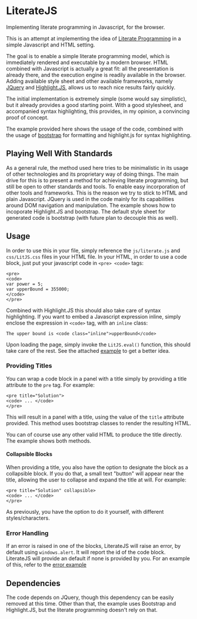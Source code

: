 # LiterateJS
Implementing literate programming in Javascript, for the browser.

This is an attempt at implementing the idea of [Literate Programming](https://en.wikipedia.org/wiki/Literate_programming) in a simple Javascript and HTML setting.

The goal is to enable a simple literate programming model, which is immediately rendered and executable by a modern browser.
HTML combined with Javascript is actually a great fit: all the presentation is already there, and the execution engine is readily available in the browser.
Adding available style sheet and other available frameworks, namely [JQuery](https://jquery.com/) and [Highlight.JS](https://highlightjs.org/), allows us to reach nice results fairly quickly.

The initial implementation is extremely simple (some would say simplistic), but it already provides a good starting point.
With a good stylesheet, and accompanied syntax highlighting, this provides, in my opinion, a convincing proof of concept.

The example provided here shows the usage of the code, combined with the usage of [bootstrap](http://getbootstrap.com/css/) for formatting and highlight.js for syntax highlighting.

## Playing Well With Standards

As a general rule, the method used here tries to be minimalistic in its usage of other technologies and its proprietary way of doing things.
The main drive for this is to present a method for achieving literate programming, but still be open to other standards and tools.
To enable easy incorporation of other tools and frameworks. This is the reason we try to stick to HTML and plain Javascript. JQuery is used in the code mainly for its capabilities around DOM navigation and manipulation.
The example shows how to incoporate Highlight.JS and bootstrap. The default style sheet for generated code is bootstrap (with future plan to decouple this as well).


## Usage

In order to use this in your file, simply reference the `js/literate.js` and `css/LitJS.css` files in your HTML file.
In your HTML, in order to use a code block, just put your javascript code in `<pre> <code>` tags:

```
<pre>
<code>
var power = 5;
var upperBound = 355000;
</code>
</pre>
```
Combined with Highlight.JS this should also take care of syntax highlighting.
If you want to embed a Javascript expression inline, simply enclose the expression in `<code>` tag, with an `inline` class:

```
The upper bound is <code class="inline">upperBound</code>
```

Upon loading the page, simply invoke the `LitJS.eval()` function, this should take care of the rest.
See the attached [example](https://github.com/slior/LiterateJS/blob/master/examples/euler30.html) to get a better idea.

### Providing Titles
You can wrap a code block in a panel with a title simply by providing a title attribute to the `pre` tag.
For example:
```
<pre title="Solution">
<code> ... </code>
</pre>
```

This will result in a panel with a title, using the value of the `title` attribute provided.
This method uses bootstrap classes to render the resulting HTML. 

You can of course use any other valid HTML to produce the title directly. The example shows both methods.

#### Collapsible Blocks

When providing a title, you also have the option to designate the block as a collapsible block.
If you do that, a small text "button" will appear near the title, allowing the user to collapse and expand the title at will.
For example: 
```
<pre title="Solution" collapsible>
<code> ... </code>
</pre>
```

As previously, you have the option to do it yourself, with different styles/characters.

### Error Handling
If an error is raised in one of the blocks, LiterateJS will raise an error, by default using `windows.alert`.
It will report the id of the code block. LiterateJS will provide an default if none is provided by you.
For an example of this, refer to the [error example](https://github.com/slior/LiterateJS/blob/master/examples/error_example.html)

## Dependencies

The code depends on JQuery, though this dependency can be easily removed at this time.
Other than that, the example uses Bootstrap and Highlight.JS, but the literate programming doesn't rely on that.
